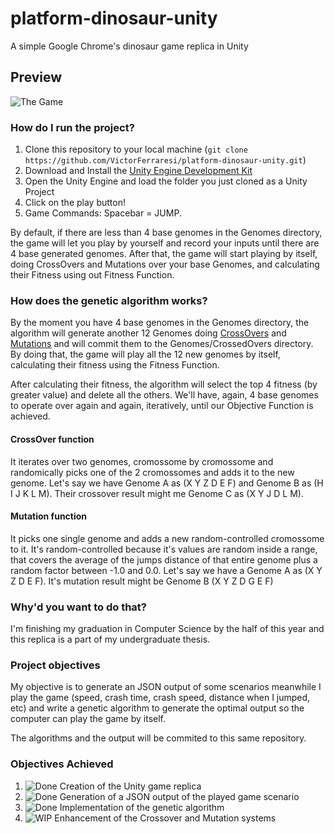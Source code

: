 # platform-dinosaur-unity
A simple Google Chrome's dinosaur game replica in Unity

## Preview
![The Game](https://u.cubeupload.com/victorferraresi/dino.gif)

### How do I run the project?
1. Clone this repository to your local machine (`git clone https://github.com/VictorFerraresi/platform-dinosaur-unity.git`)
2. Download and Install the [Unity Engine Development Kit](https://unity3d.com/pt/get-unity/download)
3. Open the Unity Engine and load the folder you just cloned as a Unity Project
4. Click on the play button!
5. Game Commands: Spacebar = JUMP.

By default, if there are less than 4 base genomes in the Genomes directory, the game will let you play by yourself and record your inputs until there are 4 base generated genomes. After that, the game will start playing by itself, doing CrossOvers and Mutations over your base Genomes, and calculating their Fitness using out Fitness Function.

### How does the genetic algorithm works?
By the moment you have 4 base genomes in the Genomes directory, the algorithm will generate another 12 Genomes doing [CrossOvers](#crossover-function) and [Mutations](#mutation-function) and will commit them to the Genomes/CrossedOvers directory. By doing that, the game will play all the 12 new genomes by itself, calculating their fitness using the Fitness Function.

After calculating their fitness, the algorithm will select the top 4 fitness (by greater value) and delete all the others. We'll have, again, 4 base genomes to operate over again and again, iteratively, until our Objective Function is achieved.

#### CrossOver function
It iterates over two genomes, cromossome by cromossome and randomically picks one of the 2 cromossomes and adds it to the new genome. Let's say we have Genome A as (X Y Z D E F) and Genome B as (H I J K L M). Their crossover result might me Genome C as (X Y J D L M).

#### Mutation function
It picks one single genome and adds a new random-controlled cromossome to it. It's random-controlled because it's values are random inside a range, that covers the average of the jumps distance of that entire genome plus a random factor between -1.0 and 0.0. Let's say we have a Genome A as (X Y Z D E F). It's mutation result might be Genome B (X Y Z D G E F)

### Why'd you want to do that?
I'm finishing my graduation in Computer Science by the half of this year and this replica is a part of my undergraduate thesis.

### Project objectives

My objective is to generate an JSON output of some scenarios meanwhile I play the game (speed, crash time, crash speed, distance when I jumped, etc) and write a genetic algorithm to generate the optimal output so the computer can play the game by itself.

The algorithms and the output will be commited to this same repository.

### Objectives Achieved
1. ![Done](http://u.cubeupload.com/victorferraresi/icodone.png) Creation of the Unity game replica
2. ![Done](http://u.cubeupload.com/victorferraresi/icodone.png) Generation of a JSON output of the played game scenario
3. ![Done](http://u.cubeupload.com/victorferraresi/icodone.png) Implementation of the genetic algorithm
4. ![WIP](http://u.cubeupload.com/victorferraresi/icowip.png) Enhancement of the Crossover and Mutation systems
